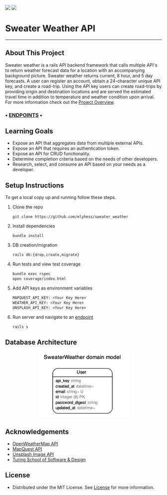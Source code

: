 <!-- Shields -->
![](https://img.shields.io/badge/Ruby-2.5.3-orange)
![](https://img.shields.io/badge/Rails-5.2.4-informational?style=flat&logo=<LOGO_NAME>&logoColor=white&color=2bbc8a)
# Sweater Weather API
<hr>

## About This Project
Sweater weather is a rails API backend framework that calls multiple API's to return weather forecast data for a location with an accompanying background picture. Sweater weather returns current, 8 hour, and 5 day forecasts. A user can register an account, obtain a 24-character unique API key, and create a road-trip. Using the API key users can create road-trips by providing origin and destination locations and are served the estimated travel time in addition to temperature and weather condition upon arrival. For more information check out the [Project Overview](https://backend.turing.io/module3/projects/sweater_weather/requirements).

<h3>• <a href="https://github.com/elyhess/sweater_weather/blob/main/sweater_weather.postman_collection.json"> ENDPOINTS</a> •</h3>

## Learning Goals
* Expose an API that aggregates data from multiple external APIs.
* Expose an API that requires an authentication token.
* Expose an API for CRUD functionality.
* Determine completion criteria based on the needs of other developers.
* Research, select, and consume an API based on your needs as a developer.

## Setup Instructions
To get a local copy up and running follow these steps.

1. Clone the repo
   ```
   git clone https://github.com/elyhess/sweater_weather
   ```
2. Install dependencies
   ```
   bundle install
   ```
3. DB creation/migration
   ```
   rails db:{drop,create,migrate}
   ```
3. Run tests and view test coverage
   ```
   bundle exec rspec
   open coverage/index.html
   ```
4. Add API keys as environment variables
   ```
   MAPQUEST_API_KEY: <Your Key Here>
   WEATHER_API_KEY: <Your Key Here>
   UNSPLASH_API_KEY: <Your Key Here>
   ```
5. Run server and navigate to an [endpoint](https://github.com/elyhess/sweater_weather/blob/main/sweater_weather.postman_collection.json)
   ```
   rails s
   ```
   
## Database Architecture
<p align="center">
 <img src="https://github.com/elyhess/sweater_weather/blob/main/db_design.png">
</p>

## Acknowledgements
* [OpenWeatherMap API](https://openweathermap.org/api)
* [MapQuest API](https://developer.mapquest.com/documentation/)
* [Unsplash Image API](https://unsplash.com/documentation)
* [Turing School of Software & Design](https://turing.io/) 

## License
* Distributed under the MIT License. See [License]() for more information.